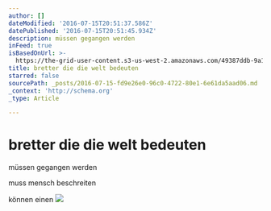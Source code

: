 ```yaml
---
author: []
dateModified: '2016-07-15T20:51:37.586Z'
datePublished: '2016-07-15T20:51:45.934Z'
description: müssen gegangen werden
inFeed: true
isBasedOnUrl: >-
  https://the-grid-user-content.s3-us-west-2.amazonaws.com/49387ddb-9a1b-4633-b5bb-a384599e0039.jpg
title: bretter die die welt bedeuten
starred: false
sourcePath: _posts/2016-07-15-fd9e26e0-96c0-4722-80e1-6e61da5aad06.md
_context: 'http://schema.org'
_type: Article

---
```

# bretter die die welt bedeuten

müssen gegangen werden

muss mensch beschreiten

können einen ![](https://the-grid-user-content.s3-us-west-2.amazonaws.com/49387ddb-9a1b-4633-b5bb-a384599e0039.jpg)